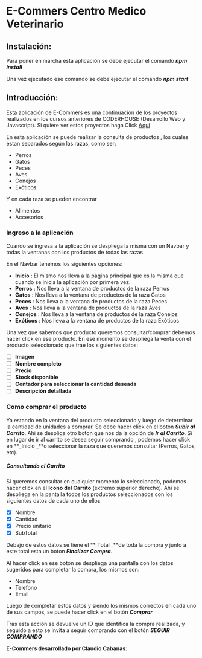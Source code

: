 # E-Commers Centro Medico Veterinario

## Instalación:

Para poner en marcha esta aplicación se debe ejecutar el comando **_npm install_**

Una vez ejecutado ese comando se debe ejecutar el comando **_npm start_**

## Introducción:

Esta aplicación de E-Commers es una continuación de los proyectos realizados en los cursos anteriores de CODERHOUSE (Desarrollo Web y Javascript).
Si quiere ver estos proyectos haga Click [Aqui](http://claudio-coder.github.io/veterinaria-claudiocabanas/ "Aqui")

En esta aplicación se puede realizar la consulta de productos , los cuales estan separados según las razas, como ser:

- Perros
- Gatos
- Peces
- Aves
- Conejos
- Exóticos

Y en cada raza se pueden encontrar

- Alimentos
- Accesorios

### Ingreso a la aplicación

Cuando se ingresa a la aplicación se despliega la misma con un Navbar y todas la ventanas con los productos de todas las razas.

En el Navbar tenemos los siguientes opciones:

- **Inicio** : El mismo nos lleva a la pagina principal que es la misma que cuando se inicia la aplicación por primera vez.
- **Perros** : Nos lleva a la ventana de productos de la raza Perros
- **Gatos** : Nos lleva a la ventana de productos de la raza Gatos
- **Peces** : Nos lleva a la ventana de productos de la raza Peces
- **Aves** : Nos lleva a la ventana de productos de la raza Aves
- **Conejos** : Nos lleva a la ventana de productos de la raza Conejos
- **Exóticos** : Nos lleva a la ventana de productos de la raza Exóticos

Una vez que sabemos que producto queremos consultar/comprar debemos hacer click en ese producto.
En ese momento se despliega la venta con el producto seleccionado que trae los siguientes datos:

- [ ] **Imagen**
- [ ] **Nombre completo**
- [ ] **Precio**
- [ ] **Stock disponible**
- [ ] **Contador para seleccionar la cantidad deseada**
- [ ] **Descripción detallada**

### Como comprar el producto

Ya estando en la ventana del producto seleccionado y luego de determinar la cantidad de unidades a comprar. Se debe hacer click en el boton **_Subir al Carrito_**. Ahi se despliga otro boton que nos da la opción de **_Ir al Carrito_**.
Si en lugar de ir al carrito se desea seguir comprando , podemos hacer click en **_Inicio _**o seleccionar la raza que queremos consultar (Perros, Gatos, etc).

##### Consultando el Carrito

Si queremos consultar en cualquier momento lo seleccionado, podemos hacer click en el **Icono del Carrito** (extremo superior derecho).
Ahí se despliega en la pantalla todos los productos seleccionados con los siguientes datos de cada uno de ellos

- [x] Nombre
- [x] Cantidad
- [x] Precio unitario
- [x] SubTotal

Debajo de estos datos se tiene el **_Total _**de toda la compra y junto a este total esta un boton **_Finalizar Compra_**.

Al hacer click en ese botón se despliega una pantalla con los datos sugeridos para completar la compra, los mismos son:

- Nombre
- Telefono
- Email

Luego de completar estos datos y siendo los mismos correctos en cada uno de sus campos, se puede hacer click en el botón **_Comprar_**

Tras esta acción se devuelve un ID que identifica la compra realizada, y seguido a esto se invita a seguir comprando con el botón **_SEGUIR COMPRANDO_**

**E-Commers desarrollado por Claudio Cabanas**:
